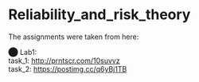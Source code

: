 # Reliability_and_risk_theory

The assignments were taken from here:

  ⬤ Lab1: </br>
      task_1: http://prntscr.com/10suvvz </br>
      task_2: https://postimg.cc/q6yBj1TB </br>
